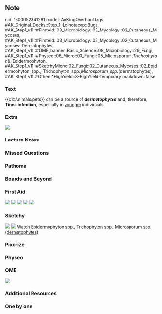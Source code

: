 ## Note
nid: 1500052841281
model: AnKingOverhaul
tags: #AK_Original_Decks::Step_1::Lolnotacop::Bugs, #AK_Step1_v11::#FirstAid::03_Microbiology::03_Mycology::02_Cutaneous_Mycoses, #AK_Step1_v11::#FirstAid::03_Microbiology::03_Mycology::02_Cutaneous_Mycoses::Dermatophytes, #AK_Step1_v11::#OME_banner::Basic_Science::08_Microbiology::29_Fungi, #AK_Step1_v11::#Physeo::06_Micro::03_Fungi::05_Microsporum,_Trichophyton_&_Epidermophyton, #AK_Step1_v11::#SketchyMicro::02_Fungi::02_Cutaneous_Mycoses::02_Epidermophyton_spp.,_Trichophyton_spp.,_Microsporum_spp._(dermatophytes), #AK_Step1_v11::^Other::^HighYield::3-HighYield-temporary
markdown: false

### Text
{{c1::Animals/pets}} can be a source of <i><b>dermatophytes</b></i>
and, therefore, <b>Tinea infection</b>, especially in
<u>younger</u> individuals

### Extra
<img src="paste-5858335392169.jpg">

### Lecture Notes


### Missed Questions


### Pathoma


### Boards and Beyond


### First Aid
<img src="tmpmxkysh5j.png"> <img src="tmphffyh9b3.png"> <img src=
"tmpixn0h2wt.png"> <img src="tmpvqgyx0qp.png"> <img src=
"tmpdyabb2f0.png">

### Sketchy
<img src="paste-558981403639811.jpg"> <img src=
"paste-d0f2c4f7b628b3e2332d6beb3e7f618796f0d455.png"> <a href=
"https://dashboard.sketchy.com/study/medical/courses/medical-microbiology/units/medical-microbiology-fungi/videos/medical-microbiology-fungi-cutaneous-mycoses-epidermophyton-spp-trichophyton-spp-microsporum-spp-dermatophytes?utm_source=anki&utm_medium=partnership&utm_campaign=february_update&utm_content=medical">
Watch Epidermophyton spp., Trichophyton spp., Microsporum spp.
(dermatophytes)</a>

### Pixorize


### Physeo


### OME
<div class="ome-widget">
  <a href=
  "https://onlinemeded.org/spa/microbiology/fungi/acquire?ref=anki">
  <img src="_OME_AnkiFlashcards_Lesson_3.png"></a>
</div>

### Additional Resources


### One by one

